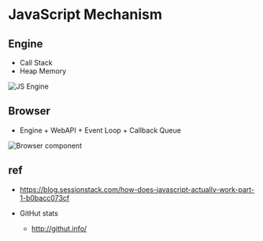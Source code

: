 # JavaScript Mechanism

## Engine
* Call Stack
* Heap Memory

<img src="https://cdn-images-1.medium.com/max/1600/1*OnH_DlbNAPvB9KLxUCyMsA.png" alt="JS Engine">

## Browser
* Engine + WebAPI + Event Loop + Callback Queue

<img src="https://cdn-images-1.medium.com/max/1600/1*4lHHyfEhVB0LnQ3HlhSs8g.png" alt="Browser component">

## ref
* https://blog.sessionstack.com/how-does-javascript-actually-work-part-1-b0bacc073cf

* GitHut stats
  * http://githut.info/
